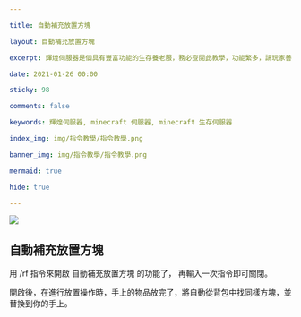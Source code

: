 ```yaml
---

title: 自動補充放置方塊

layout: 自動補充放置方塊

excerpt: 輝煌伺服器是個具有豐富功能的生存養老服，務必查閱此教學，功能繁多，請玩家善用 Ctrl + F 關鍵字查詢。

date: 2021-01-26 00:00

sticky: 98

comments: false

keywords: 輝煌伺服器, minecraft 伺服器, minecraft 生存伺服器

index_img: img/指令教學/指令教學.png

banner_img: img/指令教學/指令教學.png

mermaid: true

hide: true

---
```


<style>
:not([data-user-color-scheme]) th {
    position: sticky;
    top: 0;
    z-index: 10000;
    background-color: #eee;
}

[data-user-color-scheme="dark"] th {
    position: sticky;
    top: 0;
    z-index: 10000;
    background-color: #1f3144;
}
</style>

![](img/指令教學/橫幅.png) 

## 自動補充放置方塊
用 <span class="label label-success">/rf</span> 指令來開啟 <span class="label label-info">自動補充放置方塊</span> 的功能了，
再輸入一次指令即可關閉。

開啟後，在進行放置操作時，手上的物品放完了，將自動從背包中找同樣方塊，並替換到你的手上。
